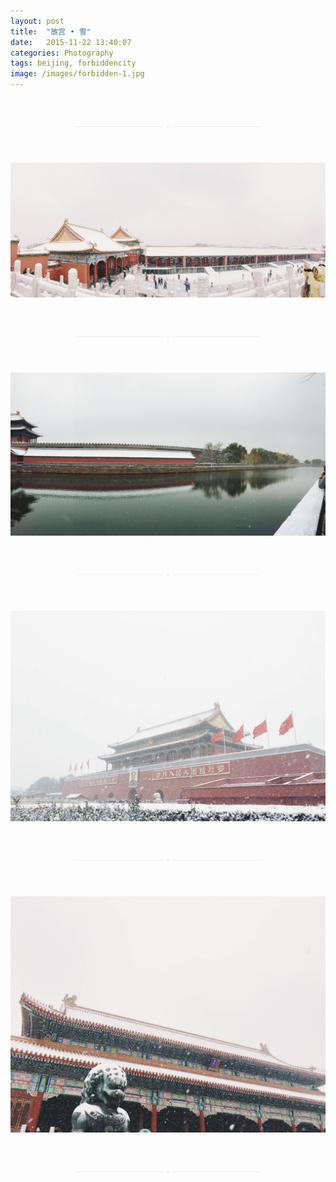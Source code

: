 ```yaml
---
layout: post
title:  "故宫 • 雪"
date:   2015-11-22 13:40:07
categories: Photography
tags: beijing, forbiddencity
image: /images/forbidden-1.jpg
---
```

<p style="margin-top:50px; margin-bottom:50px; text-align:center; color:#eeeeee">—————————— • ——————————</p>

![](/images/forbidden-2.jpg)

<p style="margin-top:50px; margin-bottom:50px; text-align:center; color:#eeeeee">—————————— • ——————————</p>

![](/images/forbidden-3.jpg)

<p style="margin-top:50px; margin-bottom:50px; text-align:center; color:#eeeeee">—————————— • ——————————</p>

![](/images/forbidden-4.jpg)

<p style="margin-top:50px; margin-bottom:50px; text-align:center; color:#eeeeee">—————————— • ——————————</p>

![](/images/forbidden-5.jpg)

<p style="margin-top:50px; margin-bottom:50px; text-align:center; color:#eeeeee">—————————— • ——————————</p>
